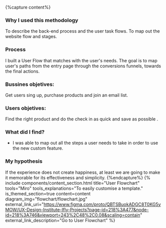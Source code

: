 {%capture content%}
### Why I used this methodology
To describe the back-end process and the user task flows. To map out the website flow and stages.
### Process

I built a User Flow that matches with the user's needs. The goal is to map user's paths from the entry page through the conversions funnels, towards the final actions.

### Bussines objetives:
Get users sing up, purchase products and join an email list.

### Users objetives:
Find the right product and do the check in as quick and save as possible .

### What did I find?
*  I was able to map out all the steps a user needs to take in  order to use the new custom feature. 
### My hypothesis
If the experience does not create happiness, at least we are going to make it memorable for its effectiveness and simplicity.
{%endcapture%}
{%
include components/content_section.html
title="User Flowchart"
tools="Miro"
tools_explanations="To easily customise a template."
is_themed_section=true
content=content
diagram_img="flowchart/flowchart.jpg"
external_link_uri="https://www.figma.com/proto/QBTSBuokADGC8T0KG5yMOW/UX-Design-Institute-Ifly-Projects?page-id=218%3A477&node-id=218%3A746&viewport=243%2C48%2C0.08&scaling=contain"
external_link_description="Go to User Flowchart"
%}

